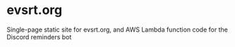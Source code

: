 # evsrt.org

Single-page static site for evsrt.org, and AWS Lambda function code for the Discord reminders bot

